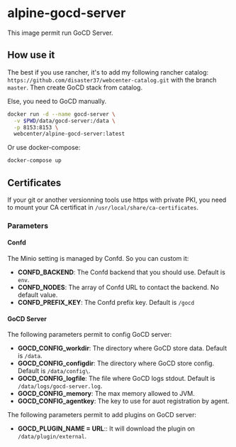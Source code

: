 alpine-gocd-server
===============

This image permit run GoCD Server.

## How use it

The best if you use rancher, it's to add my following rancher catalog: `https://github.com/disaster37/webcenter-catalog.git` with the branch `master`.
Then create GoCD stack from catalog.

Else, you need to GoCD manually.


```bash
docker run -d --name gocd-server \
  -v $PWD/data/gocd-server:/data \
  -p 8153:8153 \
  webcenter/alpine-gocd-server:latest
```

Or use docker-compose:
```bash
docker-compose up
```

## Certificates

If your git or another versionning tools use https with private PKI, you need to mount your CA certificat in `/usr/local/share/ca-certificates`.


### Parameters

#### Confd

The Minio setting is managed by Confd. So you can custom it:
- **CONFD_BACKEND**: The Confd backend that you should use. Default is `env`.
- **CONFD_NODES**: The array of Confd URL to contact the backend. No default value.
- **CONFD_PREFIX_KEY**: The Confd prefix key. Default is `/gocd`


#### GoCD Server

The following parameters permit to config GoCD server:
- **GOCD_CONFIG_workdir**: The directory where GoCD store data. Default is `/data`.
- **GOCD_CONFIG_configdir**: The directory where GoCD store config. Default is `/data/config\`.
- **GOCD_CONFIG_logfile**: The file where GoCD logs stdout. Default is `/data/logs/gocd-server.log`.
- **GOCD_CONFIG_memory**: The max memory allowed to JVM.
- **GOCD_CONFIG_agentkey**: The key to use for auot registration by agent.

The following parameters permit to add plugins on GoCD server:
- **GOCD_PLUGIN_NAME = URL**:: It will download the plugin on `/data/plugin/external`.
